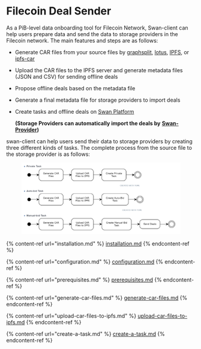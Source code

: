 # Filecoin Deal Sender

As a PiB-level data onboarding tool for Filecoin Network, Swan-client can help users prepare data and send the data to storage providers in the Filecoin network. The main features and steps are as follows:

* Generate CAR files from your source files by [graphsplit](https://github.com/filswan/go-swan-client/blob/main/README.md#Graphsplit), [lotus](https://github.com/filswan/go-swan-client/blob/main/README.md#Lotus-API), [IPFS](https://github.com/filswan/go-swan-client/blob/main/README.md#IPFS-API), or [ipfs-car](https://github.com/filswan/go-swan-client/blob/main/README.md#ipfs-car)
* Upload the CAR files to the IPFS server and generate metadata files (JSON and CSV) for sending offline deals
* Propose offline deals based on the metadata file
* Generate a final metadata file for storage providers to import deals
*   Create tasks and offline deals on [Swan Platform](https://console.filswan.com/#/dashboard)

    **(Storage Providers can automatically import the deals by** [**Swan-Provider**](https://github.com/filswan/go-swan-provider/tree/release-2.1.0-rc1)**)**

swan-client can help users send their data to storage providers by creating three different kinds of tasks. The complete process from the source file to the storage provider is as follows:

<figure><img src="../../../.gitbook/assets/image (1) (4).png" alt=""><figcaption></figcaption></figure>

{% content-ref url="installation.md" %}
[installation.md](installation.md)
{% endcontent-ref %}

{% content-ref url="configuration.md" %}
[configuration.md](configuration.md)
{% endcontent-ref %}

{% content-ref url="prerequisites.md" %}
[prerequisites.md](prerequisites.md)
{% endcontent-ref %}

{% content-ref url="generate-car-files.md" %}
[generate-car-files.md](generate-car-files.md)
{% endcontent-ref %}

{% content-ref url="upload-car-files-to-ipfs.md" %}
[upload-car-files-to-ipfs.md](upload-car-files-to-ipfs.md)
{% endcontent-ref %}

{% content-ref url="create-a-task.md" %}
[create-a-task.md](create-a-task.md)
{% endcontent-ref %}
